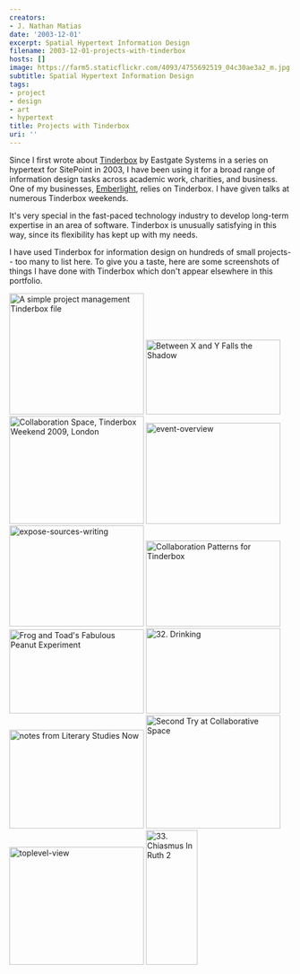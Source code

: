 ```yaml
---
creators:
- J. Nathan Matias
date: '2003-12-01'
excerpt: Spatial Hypertext Information Design
filename: 2003-12-01-projects-with-tinderbox
hosts: []
image: https://farm5.staticflickr.com/4093/4755692519_04c30ae3a2_m.jpg
subtitle: Spatial Hypertext Information Design
tags:
- project
- design
- art
- hypertext
title: Projects with Tinderbox
uri: ''
---
```


  <p>Since I first wrote about <a href="http://www.eastgate.com/Tinderbox/">Tinderbox</a> by Eastgate Systems in a series on hypertext for SitePoint in 2003, I have been using it for a broad range of information design tasks across academic work, charities, and business.  One of my businesses, <a href="http://emberlight.net">Emberlight</a>, relies on Tinderbox. I have given talks at numerous Tinderbox weekends.</p>
<p>It's very special in the fast-paced technology industry to develop long-term expertise in an area of software. Tinderbox is unusually satisfying in this way, since its flexibility has kept up with my needs.</p>
<p>I have used Tinderbox for information design on hundreds of small projects-- too many to list here. To give you a taste, here are some screenshots of things I have done with Tinderbox which don't appear elsewhere in this portfolio.</p>
<a title="A simple project management Tinderbox file by Emberlight, on Flickr" href="http://www.flickr.com/photos/emberlight/5150724911/"><img width="240" height="216" alt="A simple project management Tinderbox file" src="https://farm5.static.flickr.com/4023/5150724911_d2889847af_m.jpg"/></a> <a title="Between X and Y Falls the Shadow by rubberpaw, on Flickr" href="http://www.flickr.com/photos/natematias/4036276928/"><img width="240" height="133" alt="Between X and Y Falls the Shadow" src="https://farm3.static.flickr.com/2619/4036276928_bde0584cc2_m.jpg"/></a>  <a title="Collaboration Space, Tinderbox Weekend 2009, London by rubberpaw, on Flickr" href="http://www.flickr.com/photos/natematias/3508395088/"><img width="240" height="192" alt="Collaboration Space, Tinderbox Weekend 2009, London" src="https://farm4.static.flickr.com/3354/3508395088_ddbff9b89f_m.jpg"/></a> <a title="event-overview by rubberpaw, on Flickr" href="http://www.flickr.com/photos/natematias/3734478527/"><img width="240" height="180" alt="event-overview" src="https://farm3.static.flickr.com/2614/3734478527_85c4fa97aa_m.jpg"/></a>  <a title="expose-sources-writing by rubberpaw, on Flickr" href="http://www.flickr.com/photos/natematias/3734478519/"><img width="240" height="180" alt="expose-sources-writing" src="https://farm3.static.flickr.com/2427/3734478519_0e6924131d_m.jpg"/></a> <a title="Collaboration Patterns for Tinderbox by rubberpaw, on Flickr" href="http://www.flickr.com/photos/natematias/3734602659/"><img width="240" height="153" alt="Collaboration Patterns for Tinderbox" src="https://farm3.static.flickr.com/2481/3734602659_cf022d3fb3_m.jpg"/></a> <a title="Frog and Toad's Fabulous Peanut Experiment by rubberpaw, on Flickr" href="http://www.flickr.com/photos/natematias/3855815307/"><img width="240" height="150" alt="Frog and Toad's Fabulous Peanut Experiment" src="https://farm3.static.flickr.com/2489/3855815307_998d01147d_m.jpg"/></a>  <a title="32. Drinking by rubberpaw, on Flickr" href="http://www.flickr.com/photos/natematias/4755692519/"><img width="240" height="152" alt="32. Drinking" src="https://farm5.static.flickr.com/4093/4755692519_04c30ae3a2_m.jpg"/></a> <a title="notes from Literary Studies Now by rubberpaw, on Flickr" href="http://www.flickr.com/photos/natematias/3510923683/"><img width="240" height="176" alt="notes from Literary Studies Now" src="https://farm4.static.flickr.com/3414/3510923683_6a235cb560_m.jpg"/></a>  <a title="Second Try at Collaborative Space by rubberpaw, on Flickr" href="http://www.flickr.com/photos/natematias/3511710564/"><img width="240" height="202" alt="Second Try at Collaborative Space" src="https://farm4.static.flickr.com/3364/3511710564_79f061ceea_m.jpg"/></a> <a title="toplevel-view by rubberpaw, on Flickr" href="http://www.flickr.com/photos/natematias/3734478529/"><img width="240" height="210" alt="toplevel-view" src="https://farm3.static.flickr.com/2662/3734478529_fdec791e92_m.jpg"/></a>  <a title="33. Chiasmus In Ruth 2 by rubberpaw, on Flickr" href="http://www.flickr.com/photos/natematias/4769634412/"><img width="92" height="240" alt="33. Chiasmus In Ruth 2" src="https://farm5.static.flickr.com/4082/4769634412_1c4aa2b595_m.jpg"/></a>